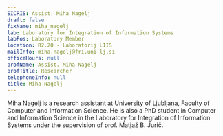 ```yaml
---
SICRIS: Assist. Miha Nagelj
draft: false
fixName: miha_nagelj
lab: Laboratory for Integration of Information Systems
labPos: Laboratory Member
location: R2.20 - Laboratorij LIIS
mailInfo: miha.nagelj@fri.uni-lj.si
officeHours: null
profName: Assist. Miha Nagelj
profTitle: Researcher
telephoneInfo: null
title: Miha Nagelj
---
```



Miha Nagelj is a research assistant at University of Ljubljana, Faculty of Computer and Information Science. He is also a PhD student in Computer and Information Science in the Laboratory for Integration of Information Systems under the supervision of prof. Matjaž B. Jurič.